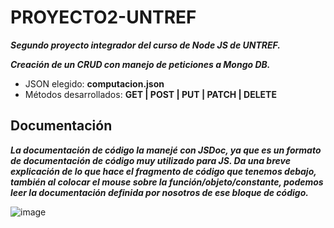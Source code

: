 # PROYECTO2-UNTREF
***Segundo proyecto integrador del curso de Node JS de UNTREF.***

***Creación de un CRUD con manejo de peticiones a Mongo DB.***

* JSON elegido: **computacion.json**
* Métodos desarrollados: **GET | POST | PUT | PATCH | DELETE**

## Documentación
***La documentación de código la manejé con JSDoc, ya que es un formato de documentación de código muy utilizado para JS. Da una breve explicación de lo que hace el fragmento de código que tenemos debajo, también al colocar el mouse sobre la función/objeto/constante, podemos leer la documentación definida por nosotros de ese bloque de código.***

![image](https://github.com/nicofpalma/PROYECTO2-UNTREF/assets/42421169/3ac5f3fa-33df-4568-b90f-4af98e8aaeec)

